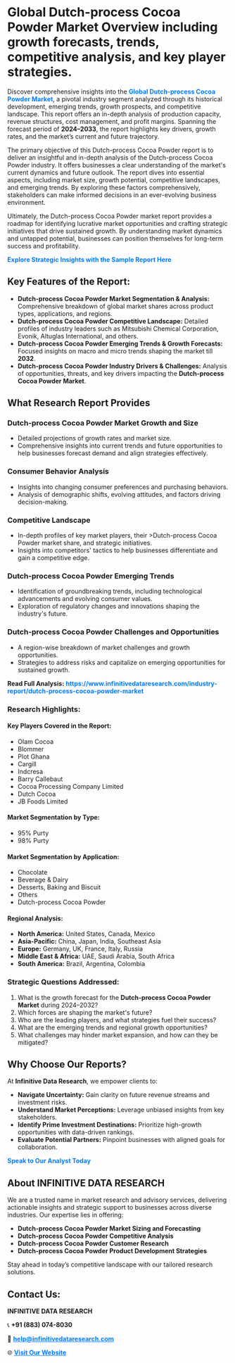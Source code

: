 <h1>Global Dutch-process Cocoa Powder Market Overview including growth forecasts, trends, competitive analysis, and key player strategies.</h1>
<p>
Discover comprehensive insights into the 
<a href="https://www.infinitivedataresearch.com/industry-report/dutch-process-cocoa-powder-market" rel="dofollow" style="color: #007BFF; text-decoration: none;"><strong>Global Dutch-process Cocoa Powder Market</strong></a>, a pivotal industry segment analyzed through its historical development, emerging trends, growth prospects, and competitive landscape. This report offers an in-depth analysis of production capacity, revenue structures, cost management, and profit margins. Spanning the forecast period of <strong>2024–2033</strong>, the report highlights key drivers, growth rates, and the market’s current and future trajectory.
</p>
<p>
The primary objective of this Dutch-process Cocoa Powder report is to deliver an insightful and in-depth analysis of the Dutch-process Cocoa Powder industry. It offers businesses a clear understanding of the market's current dynamics and future outlook. The report dives into essential aspects, including market size, growth potential, competitive landscapes, and emerging trends. By exploring these factors comprehensively, stakeholders can make informed decisions in an ever-evolving business environment.
</p>
<p>
Ultimately, the Dutch-process Cocoa Powder market report provides a roadmap for identifying lucrative market opportunities and crafting strategic initiatives that drive sustained growth. By understanding market dynamics and untapped potential, businesses can position themselves for long-term success and profitability.
</p>
<p>
<a href="https://www.infinitivedataresearch.com/request-sample/reportId=110944" style="color: #007BFF; text-decoration: none;"><strong>Explore Strategic Insights with the Sample Report Here</strong></a>
</p>

<h2>Key Features of the Report:</h2>
<ul>
<li><strong>Dutch-process Cocoa Powder Market Segmentation & Analysis:</strong> Comprehensive breakdown of global market shares across product types, applications, and regions.</li>
<li><strong>Dutch-process Cocoa Powder Competitive Landscape:</strong> Detailed profiles of industry leaders such as Mitsubishi Chemical Corporation, Evonik, Altuglas International, and others.</li>
<li><strong>Dutch-process Cocoa Powder Emerging Trends & Growth Forecasts:</strong> Focused insights on macro and micro trends shaping the market till <strong>2032</strong>.</li>
<li><strong>Dutch-process Cocoa Powder Industry Drivers & Challenges:</strong> Analysis of opportunities, threats, and key drivers impacting the <strong>Dutch-process Cocoa Powder Market</strong>.</li>
</ul>

<h2>What Research Report Provides</h2>
<h3>Dutch-process Cocoa Powder Market Growth and Size</h3>
<ul>
<li>Detailed projections of growth rates and market size.</li>
<li>Comprehensive insights into current trends and future opportunities to help businesses forecast demand and align strategies effectively.</li>
</ul>

<h3>Consumer Behavior Analysis</h3>
<ul>
<li>Insights into changing consumer preferences and purchasing behaviors.</li>
<li>Analysis of demographic shifts, evolving attitudes, and factors driving decision-making.</li>
</ul>

<h3>Competitive Landscape</h3>
<ul>
<li>In-depth profiles of key market players, their >Dutch-process Cocoa Powder market share, and strategic initiatives.</li>
<li>Insights into competitors' tactics to help businesses differentiate and gain a competitive edge.</li>
</ul>

<h3>Dutch-process Cocoa Powder Emerging Trends</h3>
<ul>
<li>Identification of groundbreaking trends, including technological advancements and evolving consumer values.</li>
<li>Exploration of regulatory changes and innovations shaping the industry's future.</li>
</ul>

<h3>Dutch-process Cocoa Powder Challenges and Opportunities</h3>
<ul>
<li>A region-wise breakdown of market challenges and growth opportunities.</li>
<li>Strategies to address risks and capitalize on emerging opportunities for sustained growth.</li>
</ul>
<p><strong>Read Full Analysis:</strong> <a href="https://www.infinitivedataresearch.com/industry-report/dutch-process-cocoa-powder-market" rel="dofollow" style="color: #007BFF; text-decoration: none;"><strong>https://www.infinitivedataresearch.com/industry-report/dutch-process-cocoa-powder-market</strong></a></p>
<h3>Research Highlights:</h3>
<h4>Key Players Covered in the Report:</h4>
<ul><li>Olam Cocoa</li><li>Blommer</li><li>Plot Ghana</li><li>Cargill</li><li>Indcresa</li><li>Barry Callebaut</li><li>Cocoa Processing Company Limited</li><li>Dutch Cocoa</li><li>JB Foods Limited</li></ul>
<h4>Market Segmentation by Type:</h4>
<ul><li>95% Purty</li><li>98% Purty</li></ul>
<h4>Market Segmentation by Application:</h4>
<ul><li>Chocolate</li><li>Beverage &amp; Dairy</li><li>Desserts, Baking and Biscuit</li><li>Others</li><li>Dutch-process Cocoa Powder</li></ul>

<h4>Regional Analysis:</h4>
<ul>
<li><strong>North America:</strong> United States, Canada, Mexico</li>
<li><strong>Asia-Pacific:</strong> China, Japan, India, Southeast Asia</li>
<li><strong>Europe:</strong> Germany, UK, France, Italy, Russia</li>
<li><strong>Middle East & Africa:</strong> UAE, Saudi Arabia, South Africa</li>
<li><strong>South America:</strong> Brazil, Argentina, Colombia</li>
</ul>

<h3>Strategic Questions Addressed:</h3>
<ol>
<li>What is the growth forecast for the <strong>Dutch-process Cocoa Powder Market</strong> during 2024–2032?</li>
<li>Which forces are shaping the market's future?</li>
<li>Who are the leading players, and what strategies fuel their success?</li>
<li>What are the emerging trends and regional growth opportunities?</li>
<li>What challenges may hinder market expansion, and how can they be mitigated?</li>
</ol>

<h2>Why Choose Our Reports?</h2>
<p>At <strong>Infinitive Data Research</strong>, we empower clients to:</p>
<ul>
<li><strong>Navigate Uncertainty:</strong> Gain clarity on future revenue streams and investment risks.</li>
<li><strong>Understand Market Perceptions:</strong> Leverage unbiased insights from key stakeholders.</li>
<li><strong>Identify Prime Investment Destinations:</strong> Prioritize high-growth opportunities with data-driven rankings.</li>
<li><strong>Evaluate Potential Partners:</strong> Pinpoint businesses with aligned goals for collaboration.</li>
</ul>
<p><a href="https://www.infinitivedataresearch.com/industry-report/dutch-process-cocoa-powder-market" rel="dofollow" style="color: #007BFF; text-decoration: none;"><strong>Speak to Our Analyst Today</strong></a></p>

<h2>About INFINITIVE DATA RESEARCH</h2>
<p>We are a trusted name in market research and advisory services, delivering actionable insights and strategic support to businesses across diverse industries. Our expertise lies in offering:</p>
<ul>
<li><strong>Dutch-process Cocoa Powder Market Sizing and Forecasting</strong></li>
<li><strong>Dutch-process Cocoa Powder Competitive Analysis</strong></li>
<li><strong>Dutch-process Cocoa Powder Customer Research</strong></li>
<li><strong>Dutch-process Cocoa Powder Product Development Strategies</strong></li>
</ul>
<p>Stay ahead in today’s competitive landscape with our tailored research solutions.</p>

<h2>Contact Us:</h2>
<p><strong>INFINITIVE DATA RESEARCH</strong></p>
<p>📞 <strong>+91 (883) 074-8030</strong></p>
<p>📧 <strong><a href="mailto:help@infinitivedataresearch.com" style="color: #007BFF;">help@infinitivedataresearch.com</a></strong></p>
<p>🌐 <strong><a href="https://www.infinitivedataresearch.com" rel="dofollow" style="color: #007BFF;">Visit Our Website</a></strong></p>